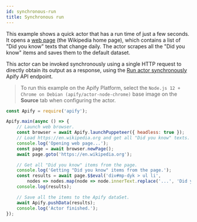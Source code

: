 ```yaml
---
id: synchronous-run
title: Synchronous run
---
```


 This example shows a quick actor that has a run time of just a few seconds.
 It opens a [web page](https://en.wikipedia.org) (the Wikipedia home page), which contains a list of "Did you know"
 texts that change daily. The actor scrapes all the "Did you know" items and saves them to the default dataset.

 This actor can be invoked synchronously using a single HTTP request to directly obtain its output
  as a response, using the
 [Run actor synchronously](https://apify.com/docs/api/v2#/reference/actors/run-actor-synchronously/without-input)
 Apify API endpoint.

  > To run this example on the Apify Platform, select the `Node.js 12 + Chrome on Debian (apify/actor-node-chrome)` 
  >base image on the **Source** tab when configuring the actor.

```javascript
const Apify = require('apify');

Apify.main(async () => {
    // Launch web browser.
    const browser = await Apify.launchPuppeteer({ headless: true });
    // Load https://en.wikipedia.org and get all "Did you know" texts.
    console.log('Opening web page...');
    const page = await browser.newPage();
    await page.goto('https://en.wikipedia.org');

    // Get all "Did you know" items from the page.
    console.log('Getting "Did you know" items from the page.');
    const results = await page.$$eval('div#mp-dyk > ul li',
        nodes => nodes.map(node => node.innerText.replace('...', 'Did you know')));
    console.log(results);

    // Save all the items to the Apify dataSet.
    await Apify.pushData(results);
    console.log('Actor finished.');
});
```
